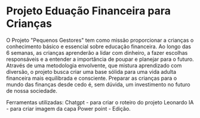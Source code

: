 # Projeto Eduação Financeira para Crianças
O Projeto "Pequenos Gestores" tem como missão proporcionar a crianças o conhecimento básico e essencial sobre educação financeira. Ao longo das 6 semanas, as crianças aprenderão a lidar com dinheiro, a fazer escolhas responsáveis e a entender a importância de poupar e planejar para o futuro. Através de uma metodologia envolvente, que mistura aprendizado com diversão, o projeto busca criar uma base sólida para uma vida adulta financeira mais equilibrada e consciente. Preparar as crianças para o mundo das finanças desde cedo é, sem dúvida, um investimento no futuro de nossa sociedade.

Ferramentas utilizadas:
Chatgpt - para criar o roteiro do projeto
Leonardo IA - para criar imagem da capa
Power point - Edição.
